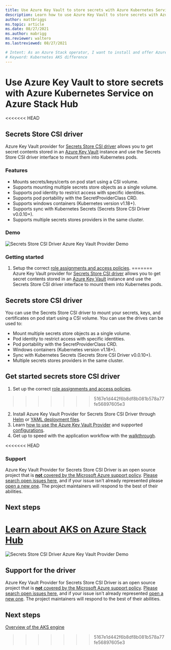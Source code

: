 ```yaml
---
title: Use Azure Key Vault to store secrets with Azure Kubernetes Service on Azure Stack Hub
description: Learn how to use Azure Key Vault to store secrets with Azure Kubernetes Service on Azure Stack Hub
author: mattbriggs
ms.topic: article
ms.date: 08/27/2021
ms.author: mabrigg
ms.reviewer: waltero
ms.lastreviewed: 08/27/2021

# Intent: As an Azure Stack operator, I want to install and offer Azure Kubernetes Service on Azure Stack Hub so my supported user can offer containerized solutions.
# Keyword: Kubernetes AKS difference
---
```


# Use Azure Key Vault to store secrets with Azure Kubernetes Service on Azure Stack Hub

<<<<<<< HEAD
## Secrets Store CSI driver

Azure Key Vault provider for [Secrets Store CSI driver](https://github.com/kubernetes-sigs/secrets-store-csi-driver) allows you to get secret contents stored in an [Azure Key Vault](/azure/key-vault/general/overview) instance and use the Secrets Store CSI driver interface to mount them into Kubernetes pods.

### Features

- Mounts secrets/keys/certs on pod start using a CSI volume.
- Supports mounting multiple secrets store objects as a single volume.
- Supports pod identity to restrict access with specific identities.
- Supports pod portability with the SecretProviderClass CRD.
- Supports windows containers (Kubernetes version v1.18+).
- Supports sync with Kubernetes Secrets (Secrets Store CSI Driver v0.0.10+).
- Supports multiple secrets stores providers in the same cluster.

### Demo

![Secrets Store CSI Driver Azure Key Vault Provider Demo](media/aks-how-to-store-secrets/demo.gif)

### Getting started

1. Setup the correct [role assignments and access policies](https://azure.github.io/secrets-store-csi-driver-provider-azure/configurations/identity-access-modes/).
=======
Azure Key Vault provider for [Secrets Store CSI driver](https://github.com/kubernetes-sigs/secrets-store-csi-driver) allows you to get secret contents stored in an [Azure Key Vault](/azure/key-vault/general/overview) instance and use the Secrets Store CSI driver interface to mount them into Kubernetes pods.

## Secrets store CSI driver

You can use the Secrets Store CSI driver to mount your secrets, keys, and certificates on pod start using a CSI volume. You can use the drives can be used to:

- Mount multiple secrets store objects as a single volume.
- Pod identity to restrict access with specific identities.
- Pod portability with the SecretProviderClass CRD.
- Windows containers (Kubernetes version v1.18+).
- Sync with Kubernetes Secrets (Secrets Store CSI Driver v0.0.10+).
- Multiple secrets stores providers in the same cluster.
## Get started secrets store CSI driver

1. Set up the correct [role assignments and access policies](https://azure.github.io/secrets-store-csi-driver-provider-azure/configurations/identity-access-modes/).
>>>>>>> 5167e1d442f6b8df8b081b578a77fe56897605e3
2. Install Azure Key Vault Provider for Secrets Store CSI Driver through [Helm](https://azure.github.io/secrets-store-csi-driver-provider-azure/getting-started/installation/#deployment-using-helm) or [YAML deployment files](https://azure.github.io/secrets-store-csi-driver-provider-azure/getting-started/installation/#using-deployment-yamls). 
3. Learn [how to use the Azure Key Vault Provider](https://azure.github.io/secrets-store-csi-driver-provider-azure/getting-started/usage/) and supported [configurations](https://azure.github.io/secrets-store-csi-driver-provider-azure/configurations/).
4. Get up to speed with the application workflow with the [walkthrough](https://azure.github.io/secrets-store-csi-driver-provider-azure/demos/standard-walkthrough/).

<<<<<<< HEAD
### Support

Azure Key Vault Provider for Secrets Store CSI Driver is an open source project that is [**not** covered by the Microsoft Azure support policy](https://support.microsoft.com/help/2941892/support-for-linux-and-open-source-technology-in-azure). [Please search open issues here](https://github.com/Azure/secrets-store-csi-driver-provider-azure/issues), and if your issue isn't already represented please [open a new one](https://github.com/Azure/secrets-store-csi-driver-provider-azure/issues/new/choose). The project maintainers will respond to the best of their abilities.

## Next steps

[Learn about AKS on Azure Stack Hub](aks-overview.md)
=======
![Secrets Store CSI Driver Azure Key Vault Provider Demo](media/aks-how-to-store-secrets/demo.gif)
## Support for the driver

Azure Key Vault Provider for Secrets Store CSI Driver is an open source project that is [**not** covered by the Microsoft Azure support policy](https://support.microsoft.com/help/2941892/support-for-linux-and-open-source-technology-in-azure). [Please search open issues here](https://github.com/Azure/secrets-store-csi-driver-provider-azure/issues), and if your issue isn't already represented [open a new one](https://github.com/Azure/secrets-store-csi-driver-provider-azure/issues/new/choose). The project maintainers will respond to the best of their abilities.

## Next steps

[Overview of the AKS engine](azure-stack-kubernetes-aks-engine-overview.md)
>>>>>>> 5167e1d442f6b8df8b081b578a77fe56897605e3

